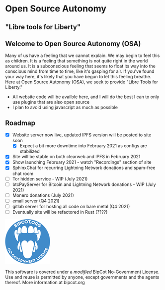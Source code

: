 # Open Source Autonomy

## "Libre tools for Liberty"

## Welcome to Open Source Autonomy (OSA)
Many of us have a feeling that we cannot explain.  We may begin to feel this as children.  It is a feeling that something is not quite right in the world around us.  It is a subconscious feeling that seems to float its way into the conscious mind from time to time, like it's gasping for air.  If you've found your way here, it's likely that you have begun to let this feeling breathe.  Here at Open Source Autonomy (OSA), we seek to provide "Libre Tools for Liberty."

-  All website code will be availble here, and I will do the best I can to only use plugins that are also open source
-  I plan to avoid using javascript as much as possible

## Roadmap
- [x] Website server now live, updated IPFS version will be posted to site soon
	- [x] Expect a bit more downtime into February 2021 as configs are stabilized
- [x] Site will be stable on both clearweb and IPFS in February 2021
- [x] Show launching February 2021 - watch "Recordings" section of site
- [x] SphinxChat for recurring Lightning Network donations and spam-free chat room
- [ ] Tor hidden service - WIP (July 2021)
- [ ] btcPayServer for Bitcoin and Lightning Network donations - WIP (July 2021)
- [ ] Monero donations (July 2021)
- [ ] email server (Q4 2021)
- [ ] gitlab server for hosting all code on bare metal (Q4 2021)
- [ ] Eventually site will be refactored in Rust (????)

![BipCot NoGov License](/Site/images/bipcot144x144.png)

This software is covered under a *modified* BipCot No-Government License.  Use and reuse is permitted by anyone, except governments and the agents thereof.  More information at bipcot.org
